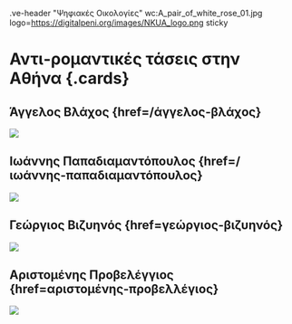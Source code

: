 .ve-header "Ψηφιακές Οικολογίες" wc:A_pair_of_white_rose_01.jpg logo=https://digitalpeni.org/images/NKUA_logo.png sticky 

# Αντι-ρομαντικές τάσεις στην Αθήνα {.cards}

## Άγγελος Βλάχος {href=/άγγελος-βλάχος} 

![](https://upload.wikimedia.org/wikipedia/commons/6/62/Aggelos_Vlachos_-_Karikatur.JPG)

## Ιωάννης Παπαδιαμαντόπουλος {href=/ιωάννης-παπαδιαμαντόπουλος}

![](https://upload.wikimedia.org/wikipedia/commons/7/7a/Jean_Mor%C3%A9as_1910.jpg)

## Γεώργιος Βιζυηνός {href=γεώργιος-βιζυηνός}

![](https://upload.wikimedia.org/wikipedia/commons/3/35/Georgios_Viziinos_%281912%29.jpg)

## Αριστομένης Προβελέγγιος {href=αριστομένης-προβελλέγιος}

![](https://upload.wikimedia.org/wikipedia/commons/4/4b/Aristomenis_Probeleggios.JPG)
